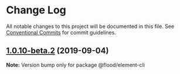 # Change Log

All notable changes to this project will be documented in this file.
See [Conventional Commits](https://conventionalcommits.org) for commit guidelines.

## [1.0.10-beta.2](https://github.com/flood-io/element/compare/v1.0.9...v1.0.10-beta.2) (2019-09-04)

**Note:** Version bump only for package @flood/element-cli
